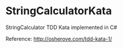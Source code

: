 # StringCalculatorKata
StringCalculator TDD Kata implemented in C#

Reference: http://osherove.com/tdd-kata-1/

